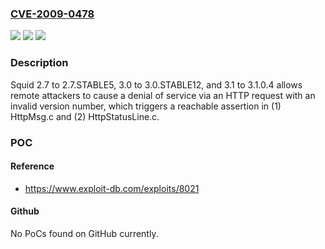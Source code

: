 ### [CVE-2009-0478](https://cve.mitre.org/cgi-bin/cvename.cgi?name=CVE-2009-0478)
![](https://img.shields.io/static/v1?label=Product&message=n%2Fa&color=blue)
![](https://img.shields.io/static/v1?label=Version&message=n%2Fa&color=blue)
![](https://img.shields.io/static/v1?label=Vulnerability&message=n%2Fa&color=brighgreen)

### Description

Squid 2.7 to 2.7.STABLE5, 3.0 to 3.0.STABLE12, and 3.1 to 3.1.0.4 allows remote attackers to cause a denial of service via an HTTP request with an invalid version number, which triggers a reachable assertion in (1) HttpMsg.c and (2) HttpStatusLine.c.

### POC

#### Reference
- https://www.exploit-db.com/exploits/8021

#### Github
No PoCs found on GitHub currently.

